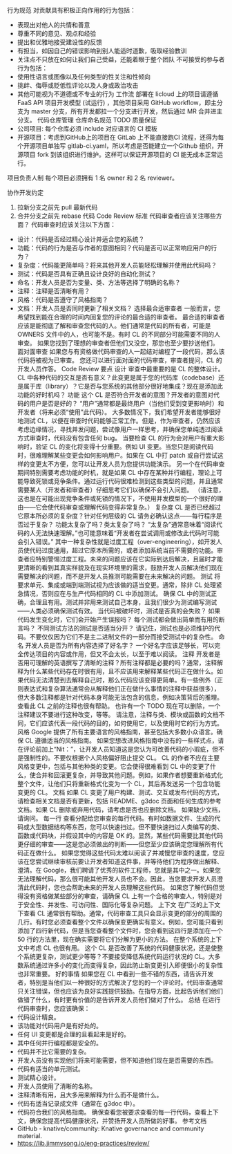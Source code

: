 
行为规范
对贡献具有积极正向作用的行为包括：
- 表现出对他人的共情和善意
- 尊重不同的意见、观点和经验
- 提出和优雅地接受建设性的反馈
- 有担当，如因自己的错误影响到别人能适时道歉，吸取经验教训
- 关注点不只放在如何让我们自己受益，还能着眼于整个团队
  不可接受的参与者行为包括：
- 使用性语言或图像以及任何类型的性关注和性倾向
- 挑衅、侮辱或贬低性评论以及人身或政治攻击
- 其他可能视为不道德或不专业的行为
  工作流
  部署在 licloud 上的项目请遵循FaaS API 项目开发模型 (试运行) ，其他项目采用 GitHub workflow，即主分支为 master 分支，所有开发都拉一个分支进行开发，然后通过 MR 合并进主分支。
  代码仓库管理
  仓库命名规范
  TODO
  质量保证
- 公司项目: 每个仓库必须 include 对应语言的 CI 模板
- 开源项目：考虑到GitHub上的项目在 GitLab 上不能直接跑CI 流程，还得为每个开源项目单独写 gitlab-ci.yaml，所以考虑是否能建立一个Github 组织，开源项目 fork 到该组织进行维护。这样可以保证开源项目的 CI 能无成本正常运行。

项目负责人制
每个项目必须拥有 1 名 owner 和 2 名 reviewer。

协作开发约定
1. 拉新分支之前先 pull 最新代码
2. 合并分支之前先 rebase 代码
   Code Review 标准
   代码审查者应该关注哪些方面？
   代码审查时应该关注以下方面：
- 设计：代码是否经过精心设计并适合您的系统？
- 功能：代码的行为是否与作者的意图相同？代码是否可以正常响应用户的行为？
- 复杂度：代码能更简单吗？将来其他开发人员能轻松理解并使用此代码吗？
- 测试：代码是否具有正确且设计良好的自动化测试？
- 命名：开发人员是否为变量、类、方法等选择了明确的名称？
- 注释：注释是否清晰有用？
- 风格：代码是否遵守了风格指南？
- 文档：开发人员是否同时更新了相关文档？
  选择最合适审查者
  一般而言，您希望找到能在合理的时间内回复您的评论的最合适的审查者。
  最合适的审查者应该是能彻底了解和审查您代码的人。他们通常是代码的所有者，可能是 OWNERS 文件中的人，也可能不是。有时 CL 的不同部分可能需要不同的人审查。
  如果您找到了理想的审查者但他们又没空，那您也至少要抄送他们。
  面对面审查
  如果您与有资格做代码审查的人一起结对编程了一段代码，那么该代码将被视为已审查。
  您还可以进行面对面的代码审查，审查者提问，CL 的开发人员作答。
  Code Review 要点
  设计
  审查中最重要的是 CL 的整体设计。CL 中各种代码的交互是否有意义？此变更是属于您的代码库（codebase）还是属于库（library）？它是否与您系统的其他部分很好地集成？现在是添加此功能的好时机吗？
  功能
  这个 CL 是否符合开发者的意图？开发者的意图对代码的用户是否是好的？ “用户”通常都是最终用户（当他们受到变更影响时）和开发者（将来必须“使用”此代码）。
  大多数情况下，我们希望开发者能够很好地测试 CL，以便在审查时代码能够正常工作。但是，作为审查者，仍然应该考虑边缘情况，寻找并发问题，尝试像用户一样思考，并确保您单纯透过阅读方式审查时，代码没有包含任何 bug。
  当要检查 CL 的行为会对用户有重大影响时，验证 CL 的变化将变得十分重要。例如 UI 变更。当您只是阅读代码时，很难理解某些变更会如何影响用户。如果在 CL 中打 patch 或自行尝试这样的变更太不方便，您可以让开发人员为您提供功能演示。
  另一个在代码审查期间特别需要考虑功能的时机，就是如果 CL 中存在某种并行编程，理论上可能导致死锁或竞争条件。通过运行代码很难检测到这些类型的问题，并且通常需要某人（开发者和审查者）仔细思考它们以确保不会引入问题。 （请注意，这也是在可能出现竞争条件或死锁的情况下，不使用并发模型的一个很好的理由——它会使代码审查或理解代码变得非常复杂。）
  复杂度
  CL 是否已经超过它原本所必须的复杂度？针对任何层级的 CL 请务必确认这点——每行程序是否过于复杂？ 功能太复杂了吗？类太复杂了吗？ “太复杂”通常意味着“阅读代码的人无法快速理解。”也可能意味着“开发者在尝试调用或修改此代码时可能会引入错误。”
  其中一种复杂性就是过度工程（over-engineering），如开发人员使代码过度通用，超过它原本所需的，或者添加系统当前不需要的功能。审查者应特别警惕过度工程。未来的问题应该在它实际到达后解决，且届时才能更清晰的看到其真实样貌及在现实环境里的需求，鼓励开发人员解决他们现在需要解决的问题，而不是开发人员推测可能需要在未来解决的问题。
  测试
  将要求单元、集成或端到端测试视为应该做的适当变更。通常，除非 CL 处理紧急情况，否则应在与生产代码相同的 CL 中添加测试。
  确保 CL 中的测试正确，合理且有用。测试并非用来测试自己本身，且我们很少为测试编写测试——人类必须确保测试有效。
  当代码被破坏时，测试是否真的会失败？ 如果代码发生变化时，它们会开始产生误报吗？ 每个测试都会做出简单而有用的断言吗？ 不同测试方法的测试是否适当分开？
  请记住，测试也是必须维护的代码。不要仅仅因为它们不是主二进制文件的一部分而接受测试中的复杂性。
  命名
  开发人员是否为所有内容选择了好名字？ 一个好名字应该足够长，可以完全传达项目的内容或作用，但又不会太长，以至于难以阅读。
  注释
  开发者是否用可理解的英语撰写了清晰的注释？所有注释都是必要的吗？通常，注释解释为什么某些代码存在时很有用，且不应该用来解释某些代码正在做什么。如果代码无法清楚到去解释自己时，那么代码应该变得更简单。有一些例外（正则表达式和复杂算法通常会从解释他们正在做什么事情的注释中获益很多），但大多数注释都是针对代码本身可能无法包含的信息，例如决策背后的推理。
  查看此 CL 之前的注释也很有帮助。 也许有一个 TODO 现在可以删除，一个注释建议不要进行这种改变，等等。
  请注意，注释与类、模块或函数的文档不同，它们应该代表一段代码的目的，如何使用它，以及使用时它的行为方式。
  风格
  Google 提供了所有主要语言的风格指南，甚至包括大多数小众语言。确保 CL 遵循适当的风格指南。
  如果您想改进风格指南中没有的一些样式点，请在评论前加上“Nit：”，让开发人员知道这是您认为可改善代码的小瑕疵，但不是强制性的。不要仅根据个人风格偏好阻止提交 CL。
  CL 的作者不应在主要风格变更中，包括与其他种类的变更。它会使得很难看到 CL 中的变更了什么，使合并和回滚更复杂，并导致其他问题。例如，如果作者想要重新格式化整个文件，让他们只将重新格式化变为一个 CL，其后再发送另一个包含功能变更的 CL。
  文档
  如果 CL 变更了用户构建、测试、交互或发布代码的方式，请检查相关文档是否有更新，包括 README、g3doc 页面和任何生成的参考文档。如果 CL 删除或弃用代码，请考虑是否也应删除文档。 如果缺少文档，请询问。
  每一行
  查看分配给您审查的每行代码。有时如数据文件、生成的代码或大型数据结构等东西，您可以快速扫过。但不要快速扫过人类编写的类、函数或代码块，并假设其中的内容是 OK 的。显然，某些代码需要比其他代码更仔细的审查——这是您必须做出的判断——但您至少应该确定您理解所有代码正在做什么。
  如果您觉得这些代码太难以阅读了并减慢您审查的速度，您应该在您尝试继续审核前要让开发者知道这件事，并等待他们为程序做出解释、澄清。在 Google，我们聘请了优秀的软件工程师，您就是其中之一。如果您无法理解代码，那么很可能其他开发人员也不会。因此，当您要求开发人员澄清此代码时，您也会帮助未来的开发人员理解这些代码。
  如果您了解代码但觉得没有资格做某些部分的审查，请确保 CL 上有一个合格的审查人，特别是对于安全性、并发性、可访问性、国际化等复杂问题。
  上下文
  在广泛的上下文下查看 CL 通常很有帮助。通常，代码审查工具只会显示变更的部分的周围的几行。有时您必须查看整个文件以确保变更确实有意义。例如，您可能只看到添加了四行新代码，但是当您查看整个文件时，您会看到这四行是添加在一个 50 行的方法里，现在确实需要将它们分解为更小的方法。
  在整个系统的上下文中考虑 CL 也很有用。 这个 CL 是否改善了系统的代码健康状况，还是使整个系统更复杂，测试更少等等？不要接受降低系统代码运行状况的 CL。大多数系统通过许多小的变化而变得复杂，因此防止新变更引入即便很小的复杂性也非常重要。
  好的事情
  如果您在 CL 中看到一些不错的东西，请告诉开发者，特别是当他们以一种很好的方式解决了您的的一个评论时。代码审查通常只关注错误，但也应该为良好实践提供鼓励。在指导方面，比起告诉他们他们做错了什么，有时更有价值的是告诉开发人员他们做对了什么。
  总结
  在进行代码审查时，您应该确保：
- 代码设计精良。
- 该功能对代码用户是有好处的。
- 任何 UI 变更都是合理的且看起来是好的。
- 其中任何并行编程都是安全的。
- 代码并不比它需要的复杂。
- 开发人员没有实现他们将来可能需要，但不知道他们现在是否需要的东西。
- 代码有适当的单元测试。
- 测试精心设计。
- 开发人员使用了清晰的名称。
- 注释清晰有用，且大多用来解释为什么而不是做什么。
- 代码有适当记录成文件（通常在 g3doc 中）。
- 代码符合我们的风格指南。
  确保查看您被要求查看的每一行代码，查看上下文，确保您提高代码健康状况，并赞扬开发人员所做的好事。
  参考文档
- GitHub - knative/community: Knative governance and community material.
- https://lib.jimmysong.io/eng-practices/review/

